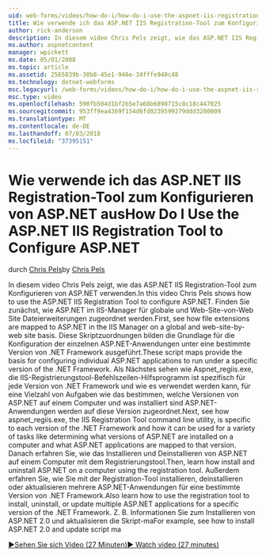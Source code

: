 ```yaml
---
uid: web-forms/videos/how-do-i/how-do-i-use-the-aspnet-iis-registration-tool-to-configure-aspnet
title: Wie verwende ich das ASP.NET IIS Registration-Tool zum Konfigurieren von ASP.NET | Microsoft-Dokumentation
author: rick-anderson
description: In diesem video Chris Pels zeigt, wie das ASP.NET IIS Registration-Tool zum Konfigurieren von ASP.NET verwenden. Lesen Sie zunächst, die Zuordnung von Dateierweiterungen zu ASP.NET Core in der...
ms.author: aspnetcontent
manager: wpickett
ms.date: 05/01/2008
ms.topic: article
ms.assetid: 2565839b-30b8-45e1-946e-34fffe940c48
ms.technology: dotnet-webforms
msc.legacyurl: /web-forms/videos/how-do-i/how-do-i-use-the-aspnet-iis-registration-tool-to-configure-aspnet
msc.type: video
ms.openlocfilehash: 590fb504d1bf2b5e7a68b6898715c0c18c447025
ms.sourcegitcommit: 953ff9ea4369f154d6fd0239599279ddd3280009
ms.translationtype: MT
ms.contentlocale: de-DE
ms.lasthandoff: 07/03/2018
ms.locfileid: "37395151"
---
```

<a name="how-do-i-use-the-aspnet-iis-registration-tool-to-configure-aspnet"></a><span data-ttu-id="55e95-104">Wie verwende ich das ASP.NET IIS Registration-Tool zum Konfigurieren von ASP.NET aus</span><span class="sxs-lookup"><span data-stu-id="55e95-104">How Do I Use the ASP.NET IIS Registration Tool to Configure ASP.NET</span></span>
====================
<span data-ttu-id="55e95-105">durch [Chris Pels](https://twitter.com/chrispels)</span><span class="sxs-lookup"><span data-stu-id="55e95-105">by [Chris Pels](https://twitter.com/chrispels)</span></span>

<span data-ttu-id="55e95-106">In diesem video Chris Pels zeigt, wie das ASP.NET IIS Registration-Tool zum Konfigurieren von ASP.NET verwenden.</span><span class="sxs-lookup"><span data-stu-id="55e95-106">In this video Chris Pels shows how to use the ASP.NET IIS Registration Tool to configure ASP.NET.</span></span> <span data-ttu-id="55e95-107">Finden Sie zunächst, wie ASP.NET im IIS-Manager für globale und Web-Site-von-Web Site Dateierweiterungen zugeordnet werden.</span><span class="sxs-lookup"><span data-stu-id="55e95-107">First, see how file extensions are mapped to ASP.NET in the IIS Manager on a global and web-site-by-web site basis.</span></span> <span data-ttu-id="55e95-108">Diese Skriptzuordnungen bilden die Grundlage für die Konfiguration der einzelnen ASP.NET-Anwendungen unter eine bestimmte Version von .NET Framework ausgeführt.</span><span class="sxs-lookup"><span data-stu-id="55e95-108">These script maps provide the basis for configuring individual ASP.NET applications to run under a specific version of the .NET Framework.</span></span> <span data-ttu-id="55e95-109">Als Nächstes sehen wie Aspnet\_regiis.exe, die IIS-Registrierungstool-Befehlszeilen-Hilfsprogramm ist spezifisch für jede Version von .NET Framework und wie es verwendet werden kann, für eine Vielzahl von Aufgaben wie das bestimmen, welche Versionen von ASP.NET auf einem Computer und was installiert sind ASP.NET-Anwendungen werden auf diese Version zugeordnet.</span><span class="sxs-lookup"><span data-stu-id="55e95-109">Next, see how aspnet\_regiis.exe, the IIS Registration Tool command line utility, is specific to each version of the .NET Framework and how it can be used for a variety of tasks like determining what versions of ASP.NET are installed on a computer and what ASP.NET applications are mapped to that version.</span></span> <span data-ttu-id="55e95-110">Danach erfahren Sie, wie das Installieren und Deinstallieren von ASP.NET auf einem Computer mit dem Registrierungstool.</span><span class="sxs-lookup"><span data-stu-id="55e95-110">Then, learn how install and uninstall ASP.NET on a computer using the registration tool.</span></span> <span data-ttu-id="55e95-111">Außerdem erfahren Sie, wie Sie mit der Registration-Tool installieren, deinstallieren oder aktualisieren mehrere ASP.NET-Anwendungen für eine bestimmte Version von .NET Framework.</span><span class="sxs-lookup"><span data-stu-id="55e95-111">Also learn how to use the registration tool to install, uninstall, or update multiple ASP.NET applications for a specific version of the .NET Framework.</span></span> <span data-ttu-id="55e95-112">Z. B. Informationen Sie zum Installieren von ASP.NET 2.0 und aktualisieren die Skript-ma</span><span class="sxs-lookup"><span data-stu-id="55e95-112">For example, see how to install ASP.NET 2.0 and update script ma</span></span>

[<span data-ttu-id="55e95-113">&#9654;Sehen Sie sich Video (27 Minuten)</span><span class="sxs-lookup"><span data-stu-id="55e95-113">&#9654; Watch video (27 minutes)</span></span>](https://channel9.msdn.com/Blogs/ASP-NET-Site-Videos/how-do-i-use-the-aspnet-iis-registration-tool-to-configure-aspnet)
